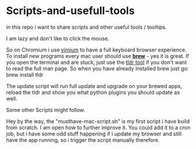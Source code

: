 # Scripts-and-usefull-tools
in this repo i want to share scripts and other useful tools / tooltips.

I am lazy and don't like to click the mouse.

So on Chromium i use [vimium]( https://chrome.google.com/webstore/detail/vimium/dbepggeogbaibhgnhhndojpepiihcmeb ) to have a full keyboard browser experience.
To install new programs every mac user should use [**brew**](https://brew.sh/) - yes it is great.
If you open the terminal and are stuck, just use the [tldr tool](https://tldr.sh/) if you don't want to read the full man page. So when you have already installed brew just go: brew install tldr

The update script will run full update and upgrade on your brewed apps, reload the tldr and show you what python plugins you should update as well.

Some other Scripts might follow.

Hey by the way, the "musthave-mac-script.sh" is my first script i have build from scratch. I am open how to further improve it.
You could add it to a cron job, but i have some odd stuff happening if i update my browser and still have the app running, so i trigger the script manually therefore.
